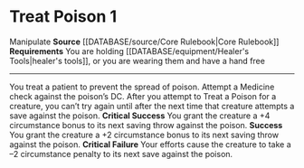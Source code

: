 ﻿---
actions: '[one-action]'
id: '56'
name: Treat Poison
rarity: Common
requirement: You are holding [[DATABASE/equipment/Healer's Tools|healer's tools]]
  , or you are wearing themand have a hand free
source: '[[DATABASE/source/Core Rulebook|Core Rulebook]]'
trait:
- '[[DATABASE/trait/Manipulate|Manipulate]]'
type: Action

---
# Treat Poison <span class="action-icon">1</span>

<span class="item-trait">Manipulate</span>
**Source** [[DATABASE/source/Core Rulebook|Core Rulebook]] 
**Requirements** You are holding [[DATABASE/equipment/Healer's Tools|healer's tools]], or you are wearing them and have a hand free

---
You treat a patient to prevent the spread of poison. Attempt a Medicine check against the poison’s DC. After you attempt to Treat a Poison for a creature, you can’t try again until after the next time that creature attempts a save against the poison.
**Critical Success** You grant the creature a +4 circumstance bonus to its next saving throw against the poison.
**Success** You grant the creature a +2 circumstance bonus to its next saving throw against the poison.
**Critical Failure** Your efforts cause the creature to take a –2 circumstance penalty to its next save against the poison.